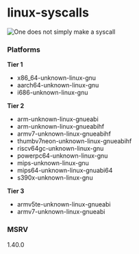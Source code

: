 # linux-syscalls

![One does not simply make a syscall](https://i.imgflip.com/7ndzqd.jpg "memino")

### Platforms

**Tier 1**
- x86_64-unknown-linux-gnu
- aarch64-unknown-linux-gnu
- i686-unknown-linux-gnu

**Tier 2**
- arm-unknown-linux-gnueabi
- arm-unknown-linux-gnueabihf
- armv7-unknown-linux-gnueabihf
- thumbv7neon-unknown-linux-gnueabihf
- riscv64gc-unknown-linux-gnu
- powerpc64-unknown-linux-gnu
- mips-unknown-linux-gnu
- mips64-unknown-linux-gnuabi64
- s390x-unknown-linux-gnu

**Tier 3**
- armv5te-unknown-linux-gnueabi
- armv7-unknown-linux-gnueabi


### MSRV

1.40.0
